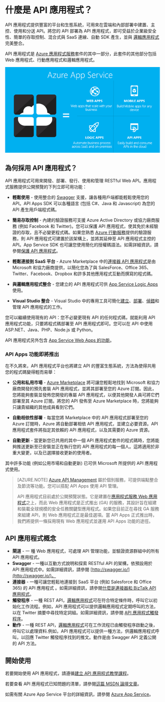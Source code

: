 <properties 
	pageTitle="什麼是 API 應用程式？" 
	description="了解 Azure App Service 為何是開發、發佈及裝載 RESTful API 的最佳平台。" 
	services="app-service\api" 
	documentationCenter=".net" 
	authors="tdykstra" 
	manager="wpickett" 
	editor="jimbe"/>

<tags 
	ms.service="app-service-api" 
	ms.workload="web" 
	ms.tgt_pltfrm="na" 
	ms.devlang="na" 
	ms.topic="article" 
	ms.date="05/05/2015" 
	ms.author="tdykstra"/>

# 什麼是 API 應用程式？

API 應用程式提供豐富的平台和生態系統，可用來在雲端和內部部署中建置、主控、使用和分送 API。將您的 API 部署為 API 應用程式，即可受益於企業級安全性、簡單的存取控制、混合式與 SaaS 連線、自動 SDK 產生，並與 [邏輯應用程式](../app-service-logic/app-service-logic-what-are-logic-apps.md) 完美整合。

API 應用程式是 [Azure 應用程式服務](../app-service/app-service-value-prop-what-is.md)套件的其中一部分，此套件的其他部分包括 Web 應用程式、行動應用程式和邏輯應用程式。

![](./media/app-service-api-apps-why-best-platform/appservicesuite.png)

## 為何採用 API 應用程式？

API 應用程式可用來開發、部署、發行、使用和管理 RESTful Web API。應用程式服務提供公開預覽的下列立即可用功能：

- **輕鬆使用** - 使用整合的 [Swagger](http://swagger.io/) 支援，讓各種用戶端都能輕鬆使用您的 API。API Apps SDK 可以各種語言 (包括 C#、Java 和 Javascript) 為您的 API 產生用戶端程式碼。

- **簡易存取控制** - 內建的驗證服務可支援 Azure Active Directory 或協力廠商服務 (例如 Facebook 和 Twitter)。您可以保護 API 應用程式，使其免於未經驗證的存取，且不必變更程式碼。如果您熟悉 [Azure 行動服務](../mobile-services-windows-dotnet-how-to-use-client-library.md#authentication)提供的驗證服務，則 API 應用程式可建置於該架構上，並將其延伸至 API 應用程式主控的 API。App Service SDK 也可讓您使用簡化的授權碼語法。如需詳細資訊，請參閱[保護 API 應用程式](app-service-api-dotnet-add-authentication.md)。

- **輕鬆連接到 SaaS 平台** - Azure Marketplace 中的[連接器 API 應用程式](../app-service-logic/app-service-logic-what-are-biztalk-api-apps.md)是由 Microsoft 和協力廠商提供，以簡化您為了與 SalesForce、Office 365、Twitter、Facebook、Dropbox 和許多其他應用程式互動而撰寫的程式碼。

- **與邏輯應用程式整合** - 您建立的 API 應用程式可供 [App Service Logic Apps](../app-service-logic/app-service-logic-what-are-logic-apps.md) 使用。

- **Visual Studio 整合** - Visual Studio 中的專用工具可簡化[建立](app-service-dotnet-create-api-app.md)、[部署](app-service-dotnet-deploy-api-app.md)、[偵錯](app-service-dotnet-remotely-debug-api-app)和管理 API 應用程式的工作。

您可以繼續使用現有的 API：您不必變更現有 API 的任何程式碼，就能利用 API 應用程式功能，只要將程式碼部署至 API 應用程式即可。您可以在 API 中使用 ASP.NET、Java、PHP、Node.js 或 Python。

API 應用程式另外包含 [App Service Web Apps 的功能](../app-service-web/app-service-web-overview.md)。

### API Apps 功能即將推出

在不久將來，API 應用程式平台也將建立 API 的豐富生態系統，方法為使得共用您的程式碼變得輕而易舉：

- **公用和私用市場** - [Azure Marketplace](http://azure.microsoft.com/marketplace/) 將可讓您輕鬆地找到 Microsoft 和協力廠商開發的預先套裝 API 應用程式，並將其部署至您的 Azure 訂閱。因此，您將能夠套裝並發佈您開發的專屬 API 應用程式，以便其他開發人員可將它們部署至其 Azure 訂閱。將您的 API 發佈至 Azure Marketplace 時，您將能夠只讓貴組織的其他成員看到它們。 

- **自動相依性部署** - 每當您將 Marketplace 中的 API 應用程式部署至您的 Azure 訂閱時，Azure 將自動部署相依 API 應用程式，並建立必要資源。API 應用程式套件將指定其依賴的 API 應用程式，以及其需要的 Azure 資源。

- **自動更新** - 當更新您已共用的其中一個 API 應用程式套件的程式碼時，您將能夠推送更新至已安裝並正在執行您的 API 應用程式的每一個人。這將適用於非重大變更，以及已選擇接收更新的使用者。

其中許多功能 (例如公用市場和自動更新) 已可供 Microsoft 所提供的 API 應用程式使用。

>[AZURE.NOTE] [Azure API Management](/services/api-management/) 屬於個別服務，可提供端點整合及節流等功能。您可以搭配 API Apps 使用 API 管理。
>
>API 應用程式目前處於公開預覽狀態。它是建置在[應用程式服務 Web 應用程式](../app-service-web/app-service-web-overview.md)之上，而此 Web 應用程式是正式推出 (GA) 的服務，其設計旨在組建和裝載全球規模的安全任務關鍵型應用程式。如果您目前正在尋找 GA 服務來組建 API，則 Web 應用程式正是最佳選項。當 API Apps 正式推出時，我們將提供一條採用現有 Web 應用程式並運用 API Apps 功能的途徑。

## API 應用程式概念 ##

- **閘道** - 一 種 Web 應用程式，可處理 API 管理功能，並驗證資源群組中的所有 API 應用程式。 
- **Swagger** - 一種以互動方式說明和探索 RESTful API 的架構，依預設用於 API 應用程式中。如需詳細資訊，請參閱 [http://swagger.io/](http://swagger.io/)。
- **連接器** - 一種可讓您輕鬆地連接到 SaaS 平台 (例如 Salesforce 和 Office 365) 的 API 應用程式 。如需詳細資訊，請參閱[什麼是連接器和 BizTalk API 應用程式](../app-service-logic/app-service-logic-what-are-biztalk-api-apps.md)。
- **觸發程序** - 一種 REST API，[邏輯應用程式](../app-service-logic/app-service-logic-what-are-logic-apps.md)可在符合特定條件時，呼叫它以初始化工作流程。例如，API 應用程式可以提供邏輯應用程式定期呼叫的方法，以在 Twitter 摘要中尋找特定詞組。如需詳細資訊，請參閱 [API 應用程式觸發程序](app-service-api-dotnet-triggers.md)。
- **動作** - 一種 REST API，[邏輯應用程式](../app-service-logic/app-service-logic-what-are-logic-apps.md)可在工作流程已由觸發程序啟動之後，呼叫它以處理資料.例如，API 應用程式可以提供一種方法，供邏輯應用程式呼叫，以回應 Twitter 觸發程序找到的推文。動作是由 Swagger API 定義公開的 API 方法。

## 開始使用

若要開始使用 API 應用程式，請遵循[建立 API 應用程式教學課程](app-service-dotnet-create-api-app.md)。

若要查看 API 應用程式已知問題的清單，請參閱[這篇 MSDN 論壇文章](https://social.msdn.microsoft.com/Forums/zh-tw/7f8b42f2-ac0d-48b8-a35e-3b4934e1c25e/api-app-known-issues?forum=AzureAPIApps)。

如需有關 Azure App Service 平台的詳細資訊，請參閱 [Azure App Service](../app-service/app-service-value-prop-what-is.md)。

 

<!---HONumber=62-->